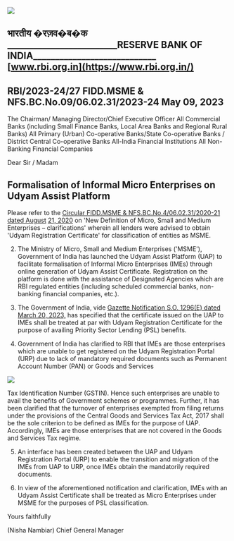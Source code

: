 ![](_page_0_Picture_0.jpeg)

## **भारतीय �रज़व�ब�क \_\_\_\_\_\_\_\_\_\_\_\_\_\_\_\_\_\_\_\_\_\_\_\_\_RESERVE BANK OF INDIA\_\_\_\_\_\_\_\_\_\_\_\_\_\_\_\_\_\_\_\_\_\_\_\_\_\_\_\_ [www.rbi.org.in](https://www.rbi.org.in/)**

## RBI/2023-24/27 FIDD.MSME & NFS.BC.No.09/06.02.31/2023-24 May 09, 2023

The Chairman/ Managing Director/Chief Executive Officer All Commercial Banks (including Small Finance Banks, Local Area Banks and Regional Rural Banks) All Primary (Urban) Co-operative Banks/State Co-operative Banks / District Central Co-operative Banks All-India Financial Institutions All Non-Banking Financial Companies

Dear Sir / Madam

## **Formalisation of Informal Micro Enterprises on Udyam Assist Platform**

Please refer to the [Circular FIDD.MSME & NFS.BC.No.4/06.02.31/2020-21 dated August](https://www.rbi.org.in/Scripts/NotificationUser.aspx?Id=11951&Mode=0)  [21, 2020](https://www.rbi.org.in/Scripts/NotificationUser.aspx?Id=11951&Mode=0) on 'New Definition of Micro, Small and Medium Enterprises – clarifications' wherein all lenders were advised to obtain 'Udyam Registration Certificate' for classification of entities as MSME.

2. The Ministry of Micro, Small and Medium Enterprises ('MSME'), Government of India has launched the Udyam Assist Platform (UAP) to facilitate formalisation of Informal Micro Enterprises (IMEs) through online generation of Udyam Assist Certificate. Registration on the platform is done with the assistance of Designated Agencies which are RBI regulated entities (including scheduled commercial banks, non-banking financial companies, etc.).

3. The Government of India, vide [Gazette Notification S.O. 1296\(E\) dated March 20, 2023,](https://rbidocs.rbi.org.in/rdocs/content/pdfs/IndianGazzate20032023.pdf) has specified that the certificate issued on the UAP to IMEs shall be treated at par with Udyam Registration Certificate for the purpose of availing Priority Sector Lending (PSL) benefits.

4. Government of India has clarified to RBI that IMEs are those enterprises which are unable to get registered on the Udyam Registration Portal (URP) due to lack of mandatory required documents such as Permanent Account Number (PAN) or Goods and Services

![](_page_1_Picture_0.jpeg)

Tax Identification Number (GSTIN). Hence such enterprises are unable to avail the benefits of Government schemes or programmes. Further, it has been clarified that the turnover of enterprises exempted from filing returns under the provisions of the Central Goods and Services Tax Act, 2017 shall be the sole criterion to be defined as IMEs for the purpose of UAP. Accordingly, IMEs are those enterprises that are not covered in the Goods and Services Tax regime.

5. An interface has been created between the UAP and Udyam Registration Portal (URP) to enable the transition and migration of the IMEs from UAP to URP, once IMEs obtain the mandatorily required documents.

6. In view of the aforementioned notification and clarification, IMEs with an Udyam Assist Certificate shall be treated as Micro Enterprises under MSME for the purposes of PSL classification.

Yours faithfully

(Nisha Nambiar) Chief General Manager
